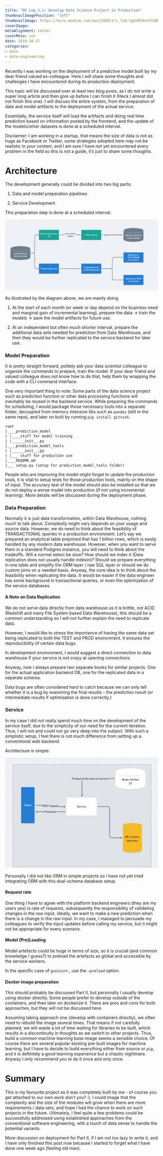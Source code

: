 ```yaml
---
title: "DE Log 2.1: Develop Data Science Project in Production"
thumbnailImagePosition: "left"
thumbnailImage: https://miro.medium.com/max/2400/1*c_fiB-YgbnMl6nntYGBMHQ.jpeg
coverImage:
metaAlignment: center
coverMeta: out
date: 2019-10-17
categories:
- data
- data-engineering
---
```


Recently I was working on the deployment of a predictive model built by my dear 
friend valued ex-colleague. Here I will share some thoughts and challenges 
I have encountered during its production deployment.
<!--more-->

This topic will be discussed over at least two blog posts, as I do not write a super long article and then give up before I can finish it (Heck I almost did not finish this one). I will discuss the entire system, from the preparation of data and model artifacts to the deployment of the actual service. 

Essentially, the service itself will load the artifacts and doing real time prediction based on information posted by the frontend, and the update of the models/other datasets is done at a scheduled interval.

Disclaimer: I am working in a startup, that means the size of data is not as huge as Facebook or Twitter, some strategies adopted here may not be realistic in your context, and I am sure I have not yet encountered every problem in the field so this is not a guide, it’s just to share some thoughts.

# Architecture

The development generally could be divided into two big parts:

1. Data and model preparation pipelines

2. Service Development

This preparation step is done at a scheduled interval. 

![pic](/img/de-log-2-img1.png)

As illustrated by the diagram above, we are mainly doing

1. At the start of each month (or week or day depend on the business need and marginal gain of incremental learning), prepare the data -> train the models -> save the model artifacts for future use.

2. At an independent but often much shorter interval, prepare the additional data sets needed for prediction from Data Warehouse, and then they would be further replicated to the service backend for later use.


### Model Preparation
It is pretty straight forward, politely ask your data scientist colleague to organize the commands to prepare, train the model. If your dear friend and valued colleague does not know how to do that, help them by wrapping the code with a CLI command interface.

One very important thing to note:
Some parts of the data science project such as prediction function or other data processing functions will inevitably be reused in the backend service. While preparing the commands for scheduling, I would package those necessary tools into a separate folder, decoupled from memory intensive libs such as  `pandas` (still in the same repo), and later on built by running `pip install git+ssh`. 

```
root
|____prediction_model
| |____stuff for model training
| |______init__.py
|____prediction_model_tools
| |______init__.py
| |___ stuff for production use
|____README.md
|___ setup.py (setup for prediction_model_tools folder)
```

People who are improving the model might forget to update the production tools, it is vital to setup tests for those production tools, mainly on the shape of input. The accuracy test of the model should also be installed so that we do not deploy a worse model into production (if not using incremental learning). More details will be discussed during the deployment phase.

### Data Preparation
Normally it is just data transformation, within Data Warehouse, nothing much to talk about.  Complexity might vary depends on your usage and source data. However, we do need to think about the feasibility of TRANSACTIONAL queries in a production environment. Let’s say we prepared an analytical table prejoined that has 1 billion rows, which is easily handled by any modern data warehouse. However, when you want to serve them in a standard Postgres instance, you will need to think about the tradeoffs. Will a normal select be slow? How should we index it (Data replication does not usually handle indexin)? Should we prepare everything in one table and simplify the ORM layer / raw SQL layer or should we do custom joins on a needed basis. Anyway, the core idea is to think about the feasibility when replicating the data. It would be easier if the data engineer has some background in transactional queries, or even the optimization of the service databases.

#### A Note on Data Replication
We do not serve data directly from data warehouse as it is brittle, not ACID (Redshift and many File System based Data Warehouse), this should be a common understanding so I will not further explain the need to replicate data. 

However, I would like to stress the importance of having the same data set being replicated to both the TEST and PROD environment. It ensures the reproducibility of certain data bugs.

In development environment, I would suggest a direct connection to data warehouse if your service is not crazy at opening connections. 

Anyway, now I always prepare two separate books for similar projects. One for the actual application backend DB, one for the replicated data in a separate schema.

Data bugs are often considered hard to catch because we can only tell whether it is a bug by examining the final results - the prediction result (or intermediate results if optimisation is done correctly.)

### Service

In my case I did not really spend much time on the development of the service itself, due to the simplicity of our need for the current iteration. Thus, I will not and could not go very deep into the subject. With such a simplistic setup, I feel there is not much difference from setting up a conventional web backend. 

Architecture is simple: 

![pic](/img/de-log-2-img2.png)

Personally I did not like ORM in simple projects so I have not yet tried integrating ORM with this dual-schema database setup. 

#### Request rate

One thing I have to agree with the platform backend engineers (they are my users yes) is rate of requests, subsequently the responsibility of validating changes in the raw input. Ideally, we want to make a new prediction when there is a change in the raw input. In my case, I managed to persuade my colleagues to verify the input updates before calling my service, but it might not be appropriate for every scenario. 

#### Model (Pre)Loading 

Model artefacts could be huge in terms of size, so it is crucial (and common knowledge I guess?) to preload the artefacts as global and accessible by the service workers.

In the specific case of `gunicorn` , use the `—preload` option.

#### Docker image preparation

This should probably be discussed Part II, but personally I usually develop using docker directly. Some people prefer to develop outside of the containers, and then later on dockerize it. There are pros and cons for both approaches, but they will not be discussed here.

Assuming taking approach one (develop with containers directly), we often need to rebuild the image several times. That means if not carefully planned, we will waste a lot of time waiting for libraries to be built, which results in a discontinuity in thoughts as we switch to other projects. Thus, build a common machine learning base image seems a sensible choice. Of course there are several popular existing pre-built images for machine learning, but I have to decide to build everything either from source or `pip`, and it is definitely a good learning experience but a chaotic nightmare. Anyway I only recommend you to do it once and only once.

# Summary
This is my favourite project  as it was completely built by me - of course you get attached to our own work don’t you? :). I could image that the complexity and the size of the modules will grow when there are more requirements / data sets, and hope I had the chance to work on such projects in the future. Ultimately, I feel quite a few problems could be successfully addressed using established approaches from the conventional software engineering, with a touch of data sense to handle the potential variants.

More discussion on deployment for Part II, if I am not too lazy to write it, and I have only finished this post now because I started to forget what I have done one week ago (feeling old man). 
